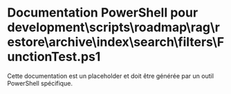 # Documentation PowerShell pour development\scripts\roadmap\rag\restore\archive\index\search\filters\FunctionTest.ps1

Cette documentation est un placeholder et doit être générée par un outil PowerShell spécifique.
